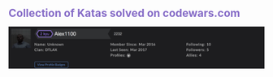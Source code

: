 <h1 style="color: #866cc7; font-size: 150%">Collection of Katas solved on codewars.com</h1>


![screenshot](images/Alex1100CodeWars.png)
